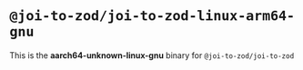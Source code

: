 # `@joi-to-zod/joi-to-zod-linux-arm64-gnu`

This is the **aarch64-unknown-linux-gnu** binary for `@joi-to-zod/joi-to-zod`
